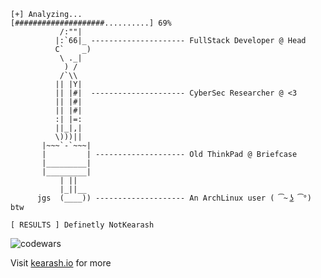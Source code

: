 ```
[+] Analyzing...
[####################..........] 69%
           /:""|
          |:`66|_ --------------------- FullStack Developer @ Head
          C`    _)
           \ ._| 
            ) /
           /`\\
          || |Y|
          || |#|  --------------------- CyberSec Researcher @ <3
          || |#|
          || |#|
          :| |=:
          ||_|,|
          \)))||
       |~~~`-`~~~|
       |         | -------------------- Old ThinkPad @ Briefcase
       |_________|
       |_________|
           | ||
           |_||__
      jgs  (____)) -------------------- An ArchLinux user ( ͡~ ͜ʖ ͡°) btw

[ RESULTS ] Definetly NotKearash
```
![codewars](https://www.codewars.com/users/notkearash/badges/small)

Visit [kearash.io](http://kearash.io) for more
